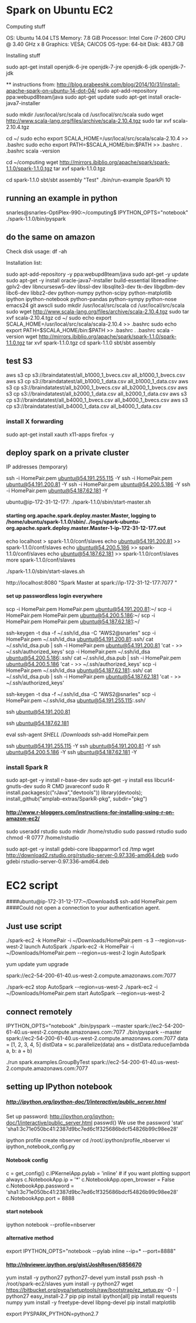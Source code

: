 # Spark on Ubuntu EC2

Computing stuff

OS: Ubuntu 14.04 LTS
Memory: 7.8 GiB
Processor: Intel Core i7-2600 CPU @ 3.40 GHz x 8
Graphics: VESA; CAICOS
OS-type: 64-bit
Disk: 483.7 GB

Installing stuff

sudo apt-get install openjdk-6-jre openjdk-7-jre openjdk-6-jdk openjdk-7-jdk

** instructions from: http://blog.prabeeshk.com/blog/2014/10/31/install-apache-spark-on-ubuntu-14-dot-04/
sudo apt-add-repository ppa:webupd8team/java
sudo apt-get update
sudo apt-get install oracle-java7-installer


sudo mkdir /usr/local/src/scala
cd /usr/local/src/scala
sudo wget http://www.scala-lang.org/files/archive/scala-2.10.4.tgz
sudo tar xvf scala-2.10.4.tgz

cd ~/
sudo echo export SCALA_HOME=/usr/local/src/scala/scala-2.10.4 >> .bashrc
sudo echo export PATH=\$SCALA_HOME/bin:\$PATH >> .bashrc
. .bashrc
scala -version

cd ~/computing
wget http://mirrors.ibiblio.org/apache/spark/spark-1.1.0/spark-1.1.0.tgz
tar xvf spark-1.1.0.tgz 

cd spark-1.1.0
sbt/sbt assembly
"Test"
./bin/run-example SparkPi 10

## running an example in python

snarles@snarles-OptiPlex-990:~/computing$ IPYTHON_OPTS="notebook" ./spark-1.1.0/bin/pyspark

## do the same on amazon

Check disk usage:
df -ah

Installation list:

sudo apt-add-repository -y ppa:webupd8team/java
sudo apt-get -y update
sudo apt-get -y install oracle-java7-installer build-essential libreadline-gplv2-dev libncursesw5-dev libssl-dev libsqlite3-dev tk-dev libgdbm-dev libc6-dev libbz2-dev python-numpy python-scipy python-matplotlib ipython ipython-notebook python-pandas python-sympy python-nose emacs24 git awscli
sudo mkdir /usr/local/src/scala
cd /usr/local/src/scala
sudo wget http://www.scala-lang.org/files/archive/scala-2.10.4.tgz
sudo tar xvf scala-2.10.4.tgz
cd ~/
sudo echo export SCALA_HOME=/usr/local/src/scala/scala-2.10.4 >> .bashrc
sudo echo export PATH=\$SCALA_HOME/bin:\$PATH >> .bashrc
. .bashrc
scala -version
wget http://mirrors.ibiblio.org/apache/spark/spark-1.1.0/spark-1.1.0.tgz
tar xvf spark-1.1.0.tgz 
cd spark-1.1.0
sbt/sbt assembly

## test S3


aws s3 cp s3://braindatatest/all_b1000_1_bvecs.csv all_b1000_1_bvecs.csv
aws s3 cp s3://braindatatest/all_b1000_1_data.csv all_b1000_1_data.csv
aws s3 cp s3://braindatatest/all_b2000_1_bvecs.csv all_b2000_1_bvecs.csv
aws s3 cp s3://braindatatest/all_b2000_1_data.csv all_b2000_1_data.csv
aws s3 cp s3://braindatatest/all_b4000_1_bvecs.csv all_b4000_1_bvecs.csv
aws s3 cp s3://braindatatest/all_b4000_1_data.csv all_b4000_1_data.csv




### install X forwarding

sudo apt-get install xauth x11-apps firefox -y

## deploy spark on a private cluster

IP addresses (temporary)

ssh -i HomePair.pem ubuntu@54.191.255.115 -Y
ssh -i HomePair.pem ubuntu@54.191.200.81 -Y
ssh -i HomePair.pem ubuntu@54.200.5.186 -Y
ssh -i HomePair.pem ubuntu@54.187.62.181 -Y

ubuntu@ip-172-31-12-177:
./spark-1.1.0/sbin/start-master.sh
####  starting org.apache.spark.deploy.master.Master, logging to /home/ubuntu/spark-1.1.0/sbin/../logs/spark-ubuntu-org.apache.spark.deploy.master.Master-1-ip-172-31-12-177.out
echo localhost > spark-1.1.0/conf/slaves
echo ubuntu@54.191.200.81 >> spark-1.1.0/conf/slaves
echo ubuntu@54.200.5.186 >> spark-1.1.0/conf/slaves
echo ubuntu@54.187.62.181 >> spark-1.1.0/conf/slaves
more spark-1.1.0/conf/slaves

./spark-1.1.0/sbin/start-slaves.sh

http://localhost:8080
"Spark Master at spark://ip-172-31-12-177:7077 "

#### set up passwordless login everywhere

scp -i HomePair.pem HomePair.pem ubuntu@54.191.200.81:~/ scp -i HomePair.pem HomePair.pem ubuntu@54.200.5.186:~/ scp -i HomePair.pem HomePair.pem ubuntu@54.187.62.181:~/

ssh-keygen -t dsa -f ~/.ssh/id_dsa -C "AWS2@snarles" scp -i HomePair.pem ~/.ssh/id_dsa ubuntu@54.191.200.81:.ssh/ cat ~/.ssh/id_dsa.pub | ssh -i HomePair.pem ubuntu@54.191.200.81 'cat - >> ~/.ssh/authorized_keys' scp -i HomePair.pem ~/.ssh/id_dsa ubuntu@54.200.5.186:.ssh/ cat ~/.ssh/id_dsa.pub | ssh -i HomePair.pem ubuntu@54.200.5.186 'cat - >> ~/.ssh/authorized_keys' scp -i HomePair.pem ~/.ssh/id_dsa ubuntu@54.187.62.181:.ssh/ cat ~/.ssh/id_dsa.pub | ssh -i HomePair.pem ubuntu@54.187.62.181 'cat - >> ~/.ssh/authorized_keys'

ssh-keygen -t dsa -f ~/.ssh/id_dsa -C "AWS2@snarles" scp -i HomePair.pem ~/.ssh/id_dsa ubuntu@54.191.255.115:.ssh/

ssh ubuntu@54.191.200.81

ssh ubuntu@54.187.62.181

eval ssh-agent $SHELL ~/Downloads$ ssh-add HomePair.pem

ssh ubuntu@54.191.255.115 -Y ssh ubuntu@54.191.200.81 -Y ssh ubuntu@54.200.5.186 -Y ssh ubuntu@54.187.62.181 -Y

### install Spark R

sudo apt-get -y install r-base-dev
sudo apt-get -y install ess libcurl4-gnutls-dev
sudo R CMD javareconf
sudo R
install.packages(c("rJava","devtools"))
library(devtools); install_github("amplab-extras/SparkR-pkg", subdir="pkg")


#### http://www.r-bloggers.com/instructions-for-installing-using-r-on-amazon-ec2/

sudo useradd rstudio
sudo mkdir /home/rstudio
sudo passwd rstudio
sudo chmod -R 0777 /home/rstudio

sudo apt-get -y install gdebi-core libapparmor1
cd /tmp
wget http://download2.rstudio.org/rstudio-server-0.97.336-amd64.deb
sudo gdebi rstudio-server-0.97.336-amd64.deb




# EC2 script


####ubuntu@ip-172-31-12-177:~/Downloads$ ssh-add HomePair.pem 
####Could not open a connection to your authentication agent.

## Just use script

./spark-ec2 -k HomePair -i ~/Downloads/HomePair.pem -s 3 --region=us-west-2 launch AutoSpark
./spark-ec2 -k HomePair -i ~/Downloads/HomePair.pem --region=us-west-2 login AutoSpark

yum update
yum upgrade

spark://ec2-54-200-61-40.us-west-2.compute.amazonaws.com:7077

./spark-ec2 stop AutoSpark --region=us-west-2
./spark-ec2 -i ~/Downloads/HomePair.pem start AutoSpark --region=us-west-2

## connect remotely

IPYTHON_OPTS="notebook" ./bin/pyspark --master spark://ec2-54-200-61-40.us-west-2.compute.amazonaws.com:7077
./bin/pyspark --master spark://ec2-54-200-61-40.us-west-2.compute.amazonaws.com:7077
data = [1, 2, 3, 4, 5]
distData = sc.parallelize(data)
ans =  distData.reduce(lambda a, b: a + b)

./run spark.examples.GroupByTest spark://ec2-54-200-61-40.us-west-2.compute.amazonaws.com:7077

## setting up IPython notebook
##### http://ipython.org/ipython-doc/1/interactive/public_server.html

Set up password:
http://ipython.org/ipython-doc/1/interactive/public_server.html
passwd()
We use the password 'stat'
'sha1:3c71e050bc41:2387d9bc7ed6c1f325686bdcf54826b99c98ee28'


ipython profile create nbserver
cd /root/.ipython/profile_nbserver
vi ipython_notebook_config.py


#### Notebook config
c = get_config()
c.IPKernelApp.pylab = 'inline'  # if you want plotting support always
c.NotebookApp.ip = '*'
c.NotebookApp.open_browser = False
c.NotebookApp.password = 'sha1:3c71e050bc41:2387d9bc7ed6c1f325686bdcf54826b99c98ee28'
c.NotebookApp.port = 8888

#### start notebook
ipython notebook --profile=nbserver

#### alternative method
export IPYTHON_OPTS="notebook --pylab inline --ip=* --port=8888"

#### http://nbviewer.ipython.org/gist/JoshRosen/6856670

yum install -y python27 python27-devel
yum install pssh
pssh -h /root/spark-ec2/slaves yum install -y python27
wget https://bitbucket.org/pypa/setuptools/raw/bootstrap/ez_setup.py -O - | python27
easy_install-2.7 pip
pip install ipython[all]
pip install requests numpy
yum install -y freetype-devel libpng-devel
pip install matplotlib

export PYSPARK_PYTHON=python2.7

